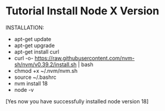 # Tutorial Install Node X Version

INSTALLATION:
- apt-get update
- apt-get upgrade
- apt-get install curl
- curl -o- https://raw.githubusercontent.com/nvm-sh/nvm/v0.39.2/install.sh | bash
- chmod +x ~/.nvm/nvm.sh
- source ~/.bashrc 
- nvm install 18
- node -v

[Yes now you have successfully installed node version 18]
